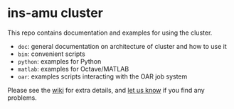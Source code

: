 # ins-amu cluster

This repo contains documentation and examples for using 
the cluster.

- `doc`: general documentation on architecture of cluster and how to use it
- `bin`: convenient scripts
- `python`: examples for Python
- `matlab`: examples for Octave/MATLAB
- `oar`: examples scripts interacting with the OAR job system

Please see the [wiki](https://github.com/ins-amu/cluster/wiki)
 for extra details, and [let us know](https://github.com/ins-amu/cluster/issues) 
if you find any problems.

